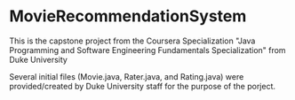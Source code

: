 # MovieRecommendationSystem
This is the capstone project from the Coursera Specialization "Java Programming and Software Engineering Fundamentals Specialization" from Duke University

Several initial files (Movie.java, Rater.java, and Rating.java) were provided/created by Duke University staff for the purpose of the porject.
